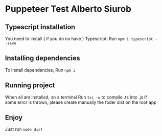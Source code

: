 # Puppeteer Test Alberto Siurob


## Typescript installation
You need to install ( if you do no have ) Typescript. Run `npm i typescript --save`

## Installing dependencies
To install dependencies, Run `npm i`

## Running project
When all are installed, on a terminal Run `tsc -w` to compile .ts into .js
If some error is thrown, please create manually the foder dist on the root app

## Enjoy
Just run `node dist`


